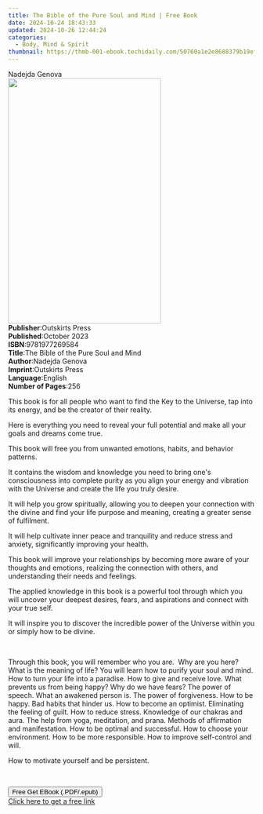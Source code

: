 ```yaml
---
title: The Bible of the Pure Soul and Mind | Free Book
date: 2024-10-24 18:43:33
updated: 2024-10-26 12:44:24
categories:
  - Body, Mind & Spirit
thumbnail: https://thmb-001-ebook.techidaily.com/50760a1e2e8688379b19efddaa79e54f0cf56d1bc5cb77828f4444716c71d5b6.jpg
---
```

<main id="book-container">
  <div class="flex flex-col">
    <div class="book-brief flex-1 py-6 px-4 sm:p-6 md:py-10 md:px-8">
      <!-- brief-->
      <div class="book-brief-main">Nadejda Genova</div>
    </div>
    <div
      class="book-meta-info flex-1 grid gap-4 col-start-1 col-end-3 row-start-1 sm:mb-6 sm:grid-cols-4 lg:gap-6 lg:col-start-2 lg:row-end-6 lg:row-span-6 lg:mb-0"
    >
      <div
        class="book-meta-info-left place-content-center mt-4 p-4 text-sm leading-6 col-start-2 col-span-2 dark:text-slate-400"
      >
        <img
          class="w-full h-500 object-cover rounded-lg sm:h-255 sm:col-span-2 lg:col-span-full"
          src="https://img-001-ebook.techidaily.com/d00a881d8327a2d564629806e8f79333cd67121b2d537c42f749f173a63ddba0.jpg"
          alt=""
          width="312"
          height="500"
        />
      </div>
      <div
        class="book-meta-info-right mt-2 col-start-1 row-start-2 col-span-3 self-center"
      >
        <!-- meta data  -->
        <div class="flex flex-col px-4 md:px-8">
          <div class="flex-1">
            <strong>Publisher</strong>:<span class="px-2">Outskirts Press</span>
          </div>
          <div class="flex-1">
            <strong>Published</strong>:<span class="px-2">October 2023</span>
          </div>
          <div class="flex-1">
            <strong>ISBN</strong>:<span class="px-2">9781977269584</span>
          </div>
          <div class="flex-1">
            <strong>Title</strong>:<span class="px-2"
              >The Bible of the Pure Soul and Mind</span
            >
          </div>
          <div class="flex-1">
            <strong>Author</strong>:<span class="px-2">Nadejda Genova</span>
          </div>
          <div class="flex-1">
            <strong>Imprint</strong>:<span class="px-2">Outskirts Press</span>
          </div>
          <div class="flex-1">
            <strong>Language</strong>:<span class="px-2">English</span>
          </div>
          <div class="flex-1">
            <strong>Number of Pages</strong>:<span class="px-2">256</span>
          </div>
        </div>
      </div>
    </div>
    <div class="book-description flex-1 py-6 px-4 sm:p-6 md:py-10 md:px-8">
      <div class="book-description-main">
        <div accordion-content="" id="description">
          <p>
            This book is for all people who want to find the Key to the
            Universe, tap into its energy, and be the creator of their
            reality.&nbsp;
          </p>
          <p>
            Here is everything you need to reveal your full potential and make
            all your goals and dreams come true.
          </p>
          <p>
            This book will free you from unwanted emotions, habits, and behavior
            patterns.
          </p>
          <p>
            It contains the wisdom and knowledge you need to bring one's
            consciousness into complete purity as you align your energy and
            vibration with the Universe and create the life you truly desire.
          </p>
          <p>
            It will help you grow spiritually, allowing you to deepen your
            connection with the divine and find your life purpose and meaning,
            creating a greater sense of fulfilment.
          </p>
          <p>
            It will help cultivate inner peace and tranquility and reduce stress
            and anxiety, significantly improving your health.
          </p>
          <p>
            This book will improve your relationships by becoming more aware of
            your thoughts and emotions, realizing the connection with others,
            and understanding their needs and feelings.
          </p>
          <p>
            The applied knowledge in this book is a powerful tool through which
            you will uncover your deepest desires, fears, and aspirations and
            connect with your true self.&nbsp;
          </p>
          <p>
            It will inspire you to discover the incredible power of the Universe
            within you or simply how to be divine.
          </p>
          <p>&nbsp;</p>
          <p>
            Through this book, you will remember who you are.&nbsp; Why are you
            here? What is the meaning of life? You will learn how to purify your
            soul and mind. How to turn your life into a paradise. How to give
            and receive love. What prevents us from being happy? Why do we have
            fears? The power of speech. What an awakened person is. The power of
            forgiveness. How to be happy. Bad habits that hinder us. How to
            become an optimist. Eliminating the feeling of guilt. How to reduce
            stress. Knowledge of our chakras and aura. The help from yoga,
            meditation, and prana. Methods of affirmation and manifestation. How
            to be optimal and successful. How to choose your environment. How to
            be more responsible. How to improve self-control and will.&nbsp;
          </p>
          <p>How to motivate yourself and be persistent.</p>
          <p><br /></p>
        </div>
        <div class="accordion-fader"></div>
      </div>
    </div>
    <div class="book-excerpts flex-1 py-6 px-4 sm:p-6 md:py-10 md:px-8"></div>
    <div
      class="book-about-author flex-1 py-6 px-4 sm:p-6 md:py-10 md:px-8"
    ></div>
    <div class="book-free-get flex-1 py-6 px-4 sm:p-6 md:py-10 md:px-8">
      <button
        id="btn-free-get"
        class="bg-blue-500 hover:bg-blue-700 text-white font-bold py-2 px-4 rounded"
      >
        Free Get EBook (.PDF/.epub)
      </button>
      <div id="countdown-display" class="px-2 text-lg mt-2"></div>
      <a
        id="free-link"
        class="hidden bg-blue-500 hover:bg-blue-700 text-white font-bold py-2 px-4 rounded"
        href="https://www.ebooks.com/en-us/book/211150461/the-bible-of-the-pure-soul-and-mind/nadejda-genova/"
        target="_blank"
        >Click here to get a free link</a
      >
    </div>
    <script>
      let countdownTime = 0;
      let countdownInterval = null;
      document
        .getElementById('btn-free-get')
        .addEventListener('click', startCountdown);
      function startCountdown() {
        countdownTime = new Date().getTime() + 60000 * 3;
        countdownInterval = setInterval(updateCountdown, 1000);
        document.getElementById('btn-free-get').disabled = true;
        document
          .getElementById('btn-free-get')
          .classList.add('bg-gray-500', 'cursor-not-allowed');
      }
      function updateCountdown() {
        let currentTime = new Date().getTime();
        let timeLeft = countdownTime - currentTime;
        let secondsLeft = Math.floor(timeLeft / 1000);
        document.getElementById('countdown-display').innerHTML =
          `Remaining time: ${secondsLeft} seconds.`;
        if (secondsLeft <= 0) {
          clearInterval(countdownInterval);
          document.getElementById('btn-free-get').classList.add('hidden');
          document.getElementById('free-link').classList.remove('hidden');
          document.getElementById('countdown-display').innerHTML = '';
        }
      }
    </script>
  </div>
</main>
